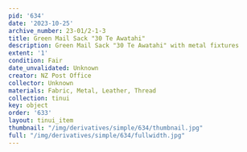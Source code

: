 ```yaml
---
pid: '634'
date: '2023-10-25'
archive_number: 23-01/2-1-3
title: Green Mail Sack "30 Te Awatahi"
description: Green Mail Sack "30 Te Awatahi" with metal fixtures
extent: '1'
condition: Fair
date_unvalidated: Unknown
creator: NZ Post Office
collector: Unknown
materials: Fabric, Metal, Leather, Thread
collection: tinui
key: object
order: '633'
layout: tinui_item
thumbnail: "/img/derivatives/simple/634/thumbnail.jpg"
full: "/img/derivatives/simple/634/fullwidth.jpg"
---
```

